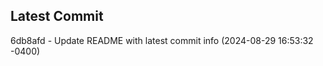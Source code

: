 
## Latest Commit
6db8afd - Update README with latest commit info (2024-08-29 16:53:32 -0400) <Yunxi-Zhou>
